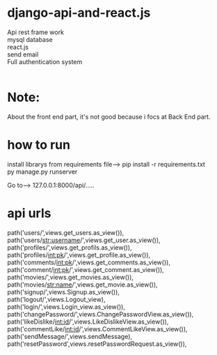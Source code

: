 # django-api-and-react.js

Api rest frame work <br/>
mysql database <br/>
react.js <br/>
send email <br/>
Full authentication system <br/>
<br/>
# Note:
About the front end part, it's not good because i focs at Back End part.

# how to run 
install librarys from requirements file--> pip install -r requirements.txt <br/>
py manage.py runserver <br/>

Go to-->  127.0.0.1:8000/api/.....

# api urls
path('users/',views.get_users.as_view()), <br/>
path('users/<str:username>/',views.get_user.as_view()), <br/>
path('profiles/',views.get_profils.as_view()), <br/>
path('profiles/<int:pk>/',views.get_profile.as_view()), <br/>
path('comments/<int:pk>/',views.get_comments.as_view()), <br/>
path('comment/<int:pk>/',views.get_comment.as_view()), <br/>
path('movies/',views.get_movies.as_view()), <br/>
path('movies/<str:name>/',views.get_movie.as_view()), <br/>
path('signup/',views.Signup.as_view()), <br/>
path('logout/',views.Logout_view), <br/>
path('login/',views.Login_view.as_view()), <br/>
path('changePassword/',views.ChangePasswordView.as_view()), <br/>
path('likeDislike/<int:id>/',views.LikeDislikeView.as_view()), <br/>
path('commentLike/<int:id>/',views.CommentLikeView.as_view()), <br/>
path('sendMessage/',views.sendMessage), <br/>
path('resetPassword',views.resetPasswordRequest.as_view()), <br/>



